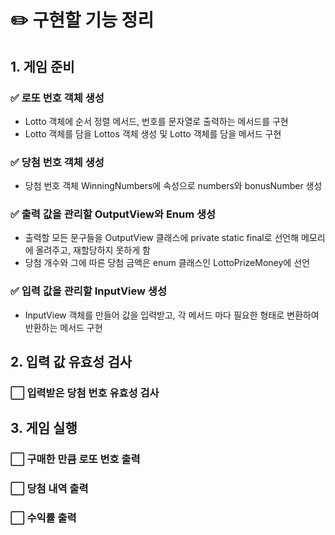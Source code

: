 # ✏️ 구현할 기능 정리
## 1. 게임 준비
### ✅ 로또 번호 객체 생성
- Lotto 객체에 순서 정렬 메서드, 번호를 문자열로 출력하는 메서드를 구현
- Lotto 객체를 담을 Lottos 객체 생성 및 Lotto 객체를 담을 메서드 구현
### ✅ 당첨 번호 객체 생성
- 당첨 번호 객체 WinningNumbers에 속성으로 numbers와 bonusNumber 생성
### ✅ 출력 값을 관리할 OutputView와 Enum 생성
- 출력할 모든 문구들을 OutputView 클래스에 private static final로 선언해 메모리에 올려주고, 재할당하지 못하게 함
- 당첨 개수와 그에 따른 당첨 금액은 enum 클래스인 LottoPrizeMoney에 선언
### ✅ 입력 값을 관리할 InputView 생성
- InputView 객체를 만들어 값을 입력받고, 각 메서드 마다 필요한 형태로 변환하여 반환하는 메서드 구현
## 2. 입력 값 유효성 검사
### ⬜ 입력받은 당첨 번호 유효성 검사
## 3. 게임 실행
### ⬜ 구매한 만큼 로또 번호 출력
### ⬜ 당첨 내역 출력
### ⬜ 수익률 출력
